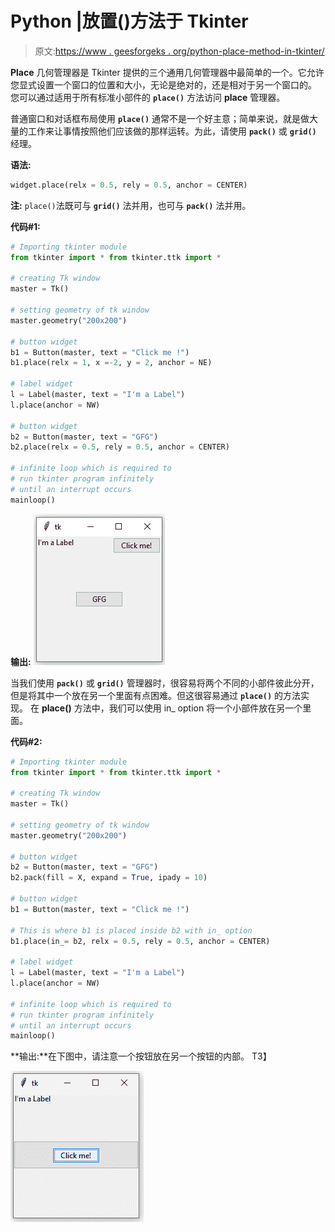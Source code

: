 # Python |放置()方法于 Tkinter

> 原文:[https://www . geesforgeks . org/python-place-method-in-tkinter/](https://www.geeksforgeeks.org/python-place-method-in-tkinter/)

**Place** 几何管理器是 Tkinter 提供的三个通用几何管理器中最简单的一个。它允许您显式设置一个窗口的位置和大小，无论是绝对的，还是相对于另一个窗口的。
您可以通过适用于所有标准小部件的 **`place()`** 方法访问 **place** 管理器。

普通窗口和对话框布局使用 **`place()`** 通常不是一个好主意；简单来说，就是做大量的工作来让事情按照他们应该做的那样运转。为此，请使用 **`pack()`** 或 **`grid()`** 经理。

**语法:**

```py
widget.place(relx = 0.5, rely = 0.5, anchor = CENTER)

```

**注:** `place()`法既可与 **`grid()`** 法并用，也可与 **`pack()`** 法并用。

**代码#1:**

```py
# Importing tkinter module
from tkinter import * from tkinter.ttk import *

# creating Tk window
master = Tk()

# setting geometry of tk window
master.geometry("200x200")

# button widget
b1 = Button(master, text = "Click me !")
b1.place(relx = 1, x =-2, y = 2, anchor = NE)

# label widget
l = Label(master, text = "I'm a Label")
l.place(anchor = NW)

# button widget
b2 = Button(master, text = "GFG")
b2.place(relx = 0.5, rely = 0.5, anchor = CENTER)

# infinite loop which is required to
# run tkinter program infinitely
# until an interrupt occurs
mainloop()
```

**输出:**
![](img/bb5426aa8c2311af070d2888b08333b8.png)

当我们使用 **`pack()`** 或 **`grid()`** 管理器时，很容易将两个不同的小部件彼此分开，但是将其中一个放在另一个里面有点困难。但这很容易通过 **`place()`** 的方法实现。
在 **place()** 方法中，我们可以使用 in_ option 将一个小部件放在另一个里面。

**代码#2:**

```py
# Importing tkinter module
from tkinter import * from tkinter.ttk import *

# creating Tk window
master = Tk()

# setting geometry of tk window
master.geometry("200x200")

# button widget
b2 = Button(master, text = "GFG")
b2.pack(fill = X, expand = True, ipady = 10)

# button widget
b1 = Button(master, text = "Click me !")

# This is where b1 is placed inside b2 with in_ option
b1.place(in_= b2, relx = 0.5, rely = 0.5, anchor = CENTER)

# label widget
l = Label(master, text = "I'm a Label")
l.place(anchor = NW)

# infinite loop which is required to
# run tkinter program infinitely
# until an interrupt occurs
mainloop()
```

**输出:**在下图中，请注意一个按钮放在另一个按钮的内部。
T3】

![](img/f1263585c5dd1d6fa784951ba7f9cce6.png)